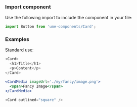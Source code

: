 ### Import component

Use the following import to include the component in your file:

```jsx static
import Button from 'ume-components/Card';
```

### Examples

Standard use:

```js
<Card>
  <h1>Title</h1>
  <p>Content</p>
</Card>
```

```jsx static
<CardMedia imageUrl='./my/fancy/image.png'>
  <span>Fancy Image</span>
</CardMedia>
```

```js
<Card outlined="square" />
```
